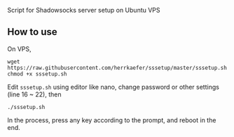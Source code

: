 Script for Shadowsocks server setup on Ubuntu VPS

## How to use

On VPS,

```
wget https://raw.githubusercontent.com/herrkaefer/sssetup/master/sssetup.sh
chmod +x sssetup.sh
```
Edit `sssetup.sh` using editor like nano, change password or other settings (line 16 ~ 22), then 
```
./sssetup.sh
```

In the process, press any key according to the prompt, and reboot in the end.

